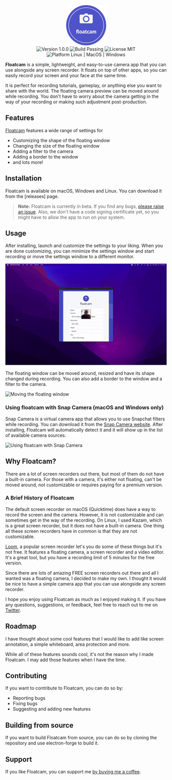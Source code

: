 <p align="center">
  <img  src="./floatcam-circle.png" height="125px" alt="Floatcam logo"> <br/>
  <img  src="https://img.shields.io/badge/Version-0.1.0-blue.svg" alt="Version 1.0.0" />
  <img  src="https://img.shields.io/badge/Build-Passing-green.svg" alt="Build Passing" />
  <img src="https://img.shields.io/badge/license-MIT-brightgreen?style=flat-square" alt="License MIT" />
  
  <img src="https://img.shields.io/badge/Platform-Linux%20%7C%20MacOS%20%7C%20Windows-blue?style=flat-square" alt="Platform Linux | MacOS | Windows" />

</p>

**Floatcam** is a simple, lightweight, and easy-to-use camera app that you can use alongside any screen recorder. It floats on top of other apps, so you can easily record your screen and your face at the same time.

It is perfect for recording tutorials, gameplay, or anything else you want to share with the world. The floating camera preview can be moved around while recording. You don't have to worry about the camera getting in the way of your recording or making such adjustment post-production.

## Features

[Floatcam](https://github.com/theterminalguy/floatcam) features a wide range of settings for 

- Customizing the shape of the floating window
- Changing the size of the floating window
- Adding a filter to the camera
- Adding a border to the window 
- and lots more!

## Installation

Floatcam is available on macOS, Windows and Linux. You can download it from the [releases] page.

> **Note:** Floatcam is currently in beta. If you find any bugs, [please raise an issue](https://github.com/theterminalguy/floatcam/issues/new). Also, we don't have a code signing certificate yet, so you might have to allow the app to run on your system.

## Usage

After installing, launch and customize the settings to your liking. When you are done customizing, you can minimize the settings window and start recording or move the settings window to a different monitor.

![Adjusting floacam settings](./adjust-float.gif)

The floating window can be moved around, resized and have its shape changed during recording. You can also add a border to the window and a filter to the camera.

![Moving the floating window](./move-float.gif)

### Using floatcam with Snap Camera (macOS and Windows only)

Snap Camera is a virtual camera app that allows you to use Snapchat filters while recording. You can download it from the [Snap Camera website](https://snapcamera.snapchat.com/). After installing, Floatcam will automatically detect it and it will show up in the list of available camera sources.

![Using floatcam with Snap Camera](./floatcam-snap.gif)

## Why Floatcam?

There are a lot of screen recorders out there, but most of them do not have a built-in camera. For those with a camera, it's either not floating, can't be moved around, not customizable or requires paying for a premium version. 

### A Brief History of Floatcam

The default screen recorder on macOS (Quicktime) does have a way to record the screen and the camera. However, it is not customizable and can sometimes get in the way of the recording.  On Linux, I used Kazam, which is a great screen recorder, but it does not have a built-in camera. One thing all these screen recorders have in common is that they are not customizable.

[Loom](https://www.loom.com/), a popular screen recorder let's you do some of these things but it's not free. It features a floating camera, a screen recorder and a video editor. It's a great tool, but you have a recording limit of 5 minutes for the free version.

Since there are lots of amazing FREE screen recorders out there and all I wanted was a floating camera, I decided to make my own. I thought it would be nice to have a simple camera app that you can use alongside any screen recorder.

I hope you enjoy using Floatcam as much as I enjoyed making it. If you have any questions, suggestions, or feedback, feel free to reach out to me on [Twitter](https://twitter.com/theterminalguy).

## Roadmap

I have thought about some cool features that I would like to add like screen annotation, a simple whiteboard, area protection and more. 

While all of these features sounds cool, it's not the reason why I made Floatcam. I may add those features when I have the time.

## Contributing

If you want to contribute to Floatcam, you can do so by: 

- Reporting bugs
- Fixing bugs
- Suggesting and adding new features

## Building from source

If you want to build Floatcam from source, you can do so by cloning the repository and use electron-forge to build it.

## Support

If you like Floatcam, you can support me [by buying me a coffee](https://www.buymeacoffee.com/theterminalguy).
